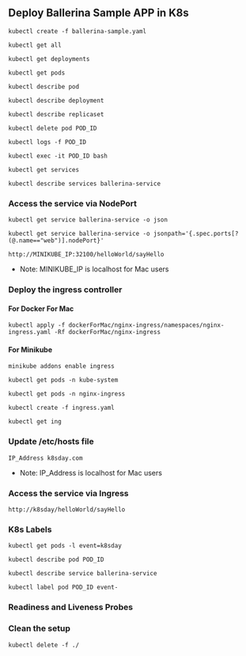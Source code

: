 ## Deploy Ballerina Sample APP in K8s

```
kubectl create -f ballerina-sample.yaml

kubectl get all

kubectl get deployments

kubectl get pods

kubectl describe pod

kubectl describe deployment

kubectl describe replicaset

kubectl delete pod POD_ID

kubectl logs -f POD_ID

kubectl exec -it POD_ID bash

kubectl get services

kubectl describe services ballerina-service

```

### Access the service via NodePort


```
kubectl get service ballerina-service -o json

kubectl get service ballerina-service -o jsonpath='{.spec.ports[?(@.name=="web")].nodePort}'

http://MINIKUBE_IP:32100/helloWorld/sayHello
```

* Note: MINIKUBE_IP is localhost for Mac users

### Deploy the ingress controller

#### For Docker For Mac

```
kubectl apply -f dockerForMac/nginx-ingress/namespaces/nginx-ingress.yaml -Rf dockerForMac/nginx-ingress
```

#### For Minikube
```
minikube addons enable ingress
```

```
kubectl get pods -n kube-system

kubectl get pods -n nginx-ingress

kubectl create -f ingress.yaml

kubectl get ing

```

### Update /etc/hosts file

```
IP_Address k8sday.com
```

* Note: IP_Address is localhost for Mac users

### Access the service via Ingress

```
http://k8sday/helloWorld/sayHello
```

### K8s Labels

```
kubectl get pods -l event=k8sday

kubectl describe pod POD_ID

kubectl describe service ballerina-service

kubectl label pod POD_ID event-

```

### Readiness and Liveness Probes


### Clean the setup

```
kubectl delete -f ./
```


